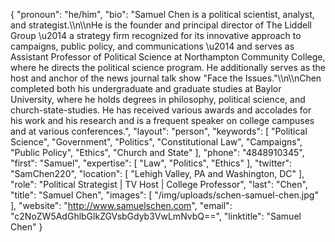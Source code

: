 {
  "pronoun": "he/him",
  "bio": "Samuel Chen is a political scientist, analyst, and strategist.\\\n\\\nHe is the founder and principal director of The Liddell Group \u2014 a strategy firm recognized for its innovative approach to campaigns, public policy, and communications \u2014 and serves as Assistant Professor of Political Science at Northampton Community College, where he directs the political science program. He additionally serves as the host and anchor of the news journal talk show \"Face the Issues.\"\\\n\\\nChen completed both his undergraduate and graduate studies at Baylor University, where he holds degrees in philosophy, political science, and church-state-studies. He has received various awards and accolades for his work and his research and is a frequent speaker on college campuses and at various conferences.",
  "layout": "person",
  "keywords": [
    "Political Science",
    "Government",
    "Politics",
    "Constitutional Law",
    "Campaigns",
    "Public Policy",
    "Ethics",
    "Church and State"
  ],
  "phone": "4848910345",
  "first": "Samuel",
  "expertise": [
    "Law",
    "Politics",
    "Ethics"
  ],
  "twitter": "SamChen220",
  "location": [
    "Lehigh Valley, PA and Washington, DC"
  ],
  "role": "Political Strategist | TV Host | College Professor",
  "last": "Chen",
  "title": "Samuel Chen",
  "images": [
    "/img/uploads/schen-samuel-chen.jpg"
  ],
  "website": "http://www.samuelschen.com",
  "email": "c2NoZW5AdGhlbGlkZGVsbGdyb3VwLmNvbQ==",
  "linktitle": "Samuel Chen"
}
